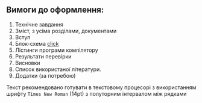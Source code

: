 ## Вимоги до оформлення:
1. Технічне завдання
2. Зміст, з усіма розділами, документами
3. Вступ
4. Блок-схема [click](https://docs.cntd.ru/document/9041994)
5. Лістинги програми компілятору 
6. Результати перевірки
7. Висновки
8. Список використаної літератури.
9. Додатки (за потребою)

Текст рекомендовано готувати в текстовому процесорі з використанням
шрифту `Times New Roman` (14pt) з полуторним інтервалом між рядками
